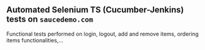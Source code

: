 ## Automated Selenium TS (Cucumber-Jenkins) tests on `saucedemo.com` 
Functional tests performed on login, logout, add and remove items, ordering items functionalities,...
